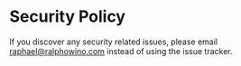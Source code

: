 # Security Policy

If you discover any security related issues, please email raphael@ralphowino.com instead of using the issue tracker.
